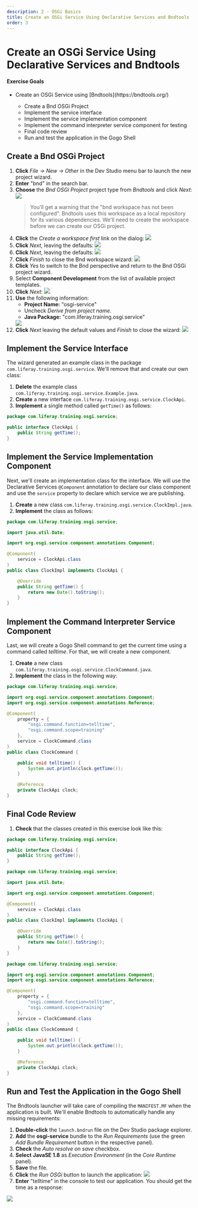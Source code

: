 ```yaml
---
description: 2 - OSGi Basics
title: Create an OSGi Service Using Declarative Services and Bndtools
order: 3
---
```


# Create an OSGi Service Using Declarative Services and Bndtools

<div class="ahead">
<h4>Exercise Goals</h4>
	<ul>
	<li>Create an OSGi Service using [Bndtools](https://bndtools.org/)</li>
		<ul>
			<li>Create a Bnd OSGi Project</li>
			<li>Implement the service interface</li>
			<li>Implement the service implementation component</li>
			<li>Implement the command interpreter service component for testing</li>
			<li>Final code review</li>
			<li>Run and test the application in the Gogo Shell</li>
		</ul>
	</ul>
</div>

## Create a Bnd OSGi Project

1. **Click** *File → New → Other* in the Dev Studio menu bar to launch the new project wizard.
1. **Enter** "bnd" in the search bar.
1. **Choose** the *Bnd OSGi Project* project type from *Bndtools* and click *Next*:
	<img src="../images/create-a-new-bnd-osgi-project.png" style="max-height: 30%;"/>
	> You'll get a warning that the "bnd workspace has not been configured". Bndtools uses this workspace as a local repository for its various dependencies. We'll need to create the workspace before we can create our OSGi project.
1. **Click** the *Create a workspace first* link on the dialog:
	<img src="../images/create-bnd-workspace-first.png" style="max-height: 30%;"/>
1. **Click** *Next*, leaving the defaults:
	<img src="../images/setup-bnd-workspace.png" style="max-height:30%;"/>
1. **Click** *Next*, leaving the defaults:
	<img src="../images/select-bnd-workspace-template.png" style="max-height:30%;"/>
1. **Click** *Finish* to close the Bnd workspace wizard:
	<img src="../images/preview-changes.png" style="max-height:30%;"/>
1. **Click** *Yes* to switch to the Bnd perspective and return to the Bnd OSGi project wizard.
1. Select __Component Development__ from the list of available project templates.
1. **Click** *Next*:
	<img src="../images/select-osgi-template.png" style="max-height:30%;"/>
1. **Use** the following information:
	* __Project Name:__ "osgi-service"
	* Uncheck *Derive from project name*.
	* __Java Package:__ "com.liferay.training.osgi.service"
	<img src="../images/bnd-project-name.png" style="max-height:32%;"/>
1. **Click** *Next*	leaving the default values and *Finish* to close the wizard:
	<img src="../images/java-settings.png" style="max-height:30%;"/>

## Implement the Service Interface

The wizard generated an example class in the package `com.liferay.training.osgi.service`. We'll remove that and create our own class:

1. **Delete** the example class `com.liferay.training.osgi.service.Example.java`.
1. **Create** a new interface `com.liferay.training.osgi.service.ClockApi`.
1. **Implement** a single method called `getTime()` as follows:

```java
package com.liferay.training.osgi.service;

public interface ClockApi {
	public String getTime();
}
```

## Implement the Service Implementation Component

Next, we'll create an implementation class for the interface. We will use the Declarative Services `@Component` annotation to declare our class component and use the `service` property to declare which service we are publishing.

1. **Create** a new class `com.liferay.training.osgi.service.ClockImpl.java`.
1. **Implement** the class as follows:

```java
package com.liferay.training.osgi.service;

import java.util.Date;

import org.osgi.service.component.annotations.Component;

@Component(
	service = ClockApi.class
)
public class ClockImpl implements ClockApi {

	@Override
	public String getTime() {
		return new Date().toString();
	}
}
```

## Implement the Command Interpreter Service Component

Last, we will create a Gogo Shell command to get the current time using a command called *telltime*. For that, we will create a new component.

1. **Create** a new class `com.liferay.training.osgi.service.ClockCommand.java`.
1. **Implement** the class in the following way:

```java
package com.liferay.training.osgi.service;

import org.osgi.service.component.annotations.Component;
import org.osgi.service.component.annotations.Reference;

@Component(
	property = {
		"osgi.command.function=telltime",
		"osgi.command.scope=training"
	},
	service = ClockCommand.class
)
public class ClockCommand {

	public void telltime() {
		System.out.println(clock.getTime());
	}

	@Reference
	private ClockApi clock;
}
```

## Final Code Review

1. **Check** that the classes created in this exercise look like this:

```java
package com.liferay.training.osgi.service;

public interface ClockApi {
	public String getTime();
}
```

```java
package com.liferay.training.osgi.service;

import java.util.Date;

import org.osgi.service.component.annotations.Component;

@Component(
	service = ClockApi.class
)
public class ClockImpl implements ClockApi {

	@Override
	public String getTime() {
		return new Date().toString();
	}
}
```

```java
package com.liferay.training.osgi.service;

import org.osgi.service.component.annotations.Component;
import org.osgi.service.component.annotations.Reference;

@Component(
	property = {
		"osgi.command.function=telltime",
		"osgi.command.scope=training"
	},
	service = ClockCommand.class
)
public class ClockCommand {

	public void telltime() {
		System.out.println(clock.getTime());
	}

	@Reference
	private ClockApi clock;
}
```

## Run and Test the Application in the Gogo Shell

The Bndtools launcher will take care of compiling the `MANIFEST.MF` when the application is built. We'll enable Bndtools to automatically handle any missing requirements:

1. **Double-click** the `launch.bndrun` file on the Dev Studio package explorer.
1. **Add** the __osgi-service__ bundle to the *Run Requirements* (use the green *Add Bundle Requirement* button in the respective panel).
1. **Check** the *Auto resolve on save* checkbox.
1. **Select** __JavaSE 1.8__ as *Execution Environment* (in the *Core Runtime* panel).
1. **Save** the file.
1. **Click** the *Run OSGi* button to launch the application:
	<img src="../images/auto-resolve-requirements.png" style="max-height:35%"/>
1. **Enter** "telltime" in the console to test our application. You should get the time as a response:
	
<img src="../images/telltime.png" style="max-height:35%"/>
